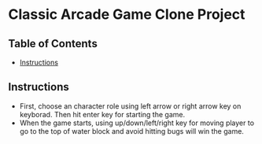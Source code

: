 # Classic Arcade Game Clone Project

## Table of Contents

- [Instructions](#instructions)


## Instructions

- First, choose an character role using left arrow or right arrow key on keyborad. Then hit enter key for starting the game.
- When the game starts, using up/down/left/right key for moving player to go to the top of water block and avoid hitting bugs will win the game.